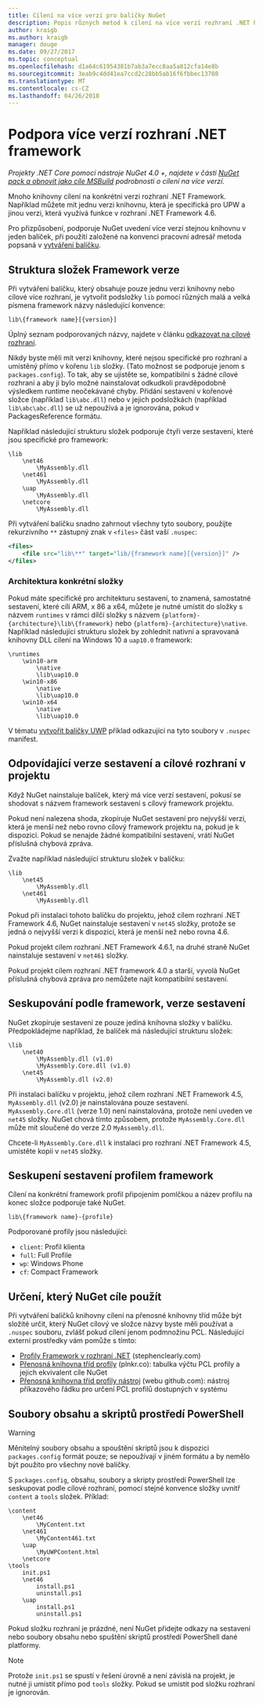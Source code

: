 ```yaml
---
title: Cílení na více verzí pro balíčky NuGet
description: Popis různých metod k cílení na více verzí rozhraní .NET Framework z v rámci jednoho balíčku NuGet.
author: kraigb
ms.author: kraigb
manager: douge
ms.date: 09/27/2017
ms.topic: conceptual
ms.openlocfilehash: d1a64c61954381b7ab3a7ecc8aa5a812cfa14e8b
ms.sourcegitcommit: 3eab9c4dd41ea7ccd2c28bb5ab16f6fbbec13708
ms.translationtype: MT
ms.contentlocale: cs-CZ
ms.lasthandoff: 04/26/2018
---
```

# <a name="supporting-multiple-net-framework-versions"></a>Podpora více verzí rozhraní .NET framework

*Projekty .NET Core pomocí nástroje NuGet 4.0 +, najdete v části [NuGet pack a obnovit jako cíle MSBuild](../reference/msbuild-targets.md) podrobnosti o cílení na více verzí.*

Mnoho knihovny cílení na konkrétní verzi rozhraní .NET Framework. Například můžete mít jednu verzi knihovnu, která je specifická pro UPW a jinou verzi, která využívá funkce v rozhraní .NET Framework 4.6.

Pro přizpůsobení, podporuje NuGet uvedení více verzí stejnou knihovnu v jeden balíček, při použití založené na konvenci pracovní adresář metoda popsaná v [vytváření balíčku](../create-packages/creating-a-package.md#from-a-convention-based-working-directory).

## <a name="framework-version-folder-structure"></a>Struktura složek Framework verze

Při vytváření balíčku, který obsahuje pouze jednu verzi knihovny nebo cílové více rozhraní, je vytvořit podsložky `lib` pomocí různých malá a velká písmena framework názvy následující konvence:

    lib\{framework name}[{version}]

Úplný seznam podporovaných názvy, najdete v článku [odkazovat na cílové rozhraní](../reference/target-frameworks.md#supported-frameworks).

Nikdy byste měli mít verzi knihovny, které nejsou specifické pro rozhraní a umístěný přímo v kořenu `lib` složky. (Tato možnost se podporuje jenom s `packages.config`). To tak, aby se ujistěte se, kompatibilní s žádné cílové rozhraní a aby ji bylo možné nainstalovat odkudkoli pravděpodobně výsledkem runtime neočekávané chyby. Přidání sestavení v kořenové složce (například `lib\abc.dll`) nebo v jejich podsložkách (například `lib\abc\abc.dll`) se už nepoužívá a je ignorována, pokud v PackagesReference formátu.

Například následující strukturu složek podporuje čtyři verze sestavení, které jsou specifické pro framework:

    \lib
        \net46
            \MyAssembly.dll
        \net461
            \MyAssembly.dll
        \uap
            \MyAssembly.dll
        \netcore
            \MyAssembly.dll

Při vytváření balíčku snadno zahrnout všechny tyto soubory, použijte rekurzivního `**` zástupný znak v `<files>` část vaší `.nuspec`:

```xml
<files>
    <file src="lib\**" target="lib/{framework name}[{version}]" />
</files>
```

### <a name="architecture-specific-folders"></a>Architektura konkrétní složky

Pokud máte specifické pro architekturu sestavení, to znamená, samostatné sestavení, které cílí ARM, x 86 a x64, můžete je nutné umístit do složky s názvem `runtimes` v rámci dílčí složky s názvem `{platform}-{architecture}\lib\{framework}` nebo `{platform}-{architecture}\native`. Například následující strukturu složek by zohlednit nativní a spravovaná knihovny DLL cílení na Windows 10 a `uap10.0` framework:

    \runtimes
        \win10-arm
            \native
            \lib\uap10.0
        \win10-x86
            \native
            \lib\uap10.0
        \win10-x64
            \native
            \lib\uap10.0

V tématu [vytvořit balíčky UWP](../guides/create-uwp-packages.md) příklad odkazující na tyto soubory v `.nuspec` manifest.

## <a name="matching-assembly-versions-and-the-target-framework-in-a-project"></a>Odpovídající verze sestavení a cílové rozhraní v projektu

Když NuGet nainstaluje balíček, který má více verzí sestavení, pokusí se shodovat s názvem framework sestavení s cílový framework projektu.

Pokud není nalezena shoda, zkopíruje NuGet sestavení pro nejvyšší verzi, která je menší než nebo rovno cílový framework projektu na, pokud je k dispozici. Pokud se nenajde žádné kompatibilní sestavení, vrátí NuGet příslušná chybová zpráva.

Zvažte například následující strukturu složek v balíčku:

    \lib
        \net45
            \MyAssembly.dll
        \net461
            \MyAssembly.dll

Pokud při instalaci tohoto balíčku do projektu, jehož cílem rozhraní .NET Framework 4.6, NuGet nainstaluje sestavení v `net45` složky, protože se jedná o nejvyšší verzi k dispozici, která je menší než nebo rovna 4.6.

Pokud projekt cílem rozhraní .NET Framework 4.6.1, na druhé straně NuGet nainstaluje sestavení v `net461` složky.

Pokud projekt cílem rozhraní .NET framework 4.0 a starší, vyvolá NuGet příslušná chybová zpráva pro nemůžete najít kompatibilní sestavení.

## <a name="grouping-assemblies-by-framework-version"></a>Seskupování podle framework, verze sestavení

NuGet zkopíruje sestavení ze pouze jediná knihovna složky v balíčku. Předpokládejme například, že balíček má následující strukturu složek:

    \lib
        \net40
            \MyAssembly.dll (v1.0)
            \MyAssembly.Core.dll (v1.0)
        \net45
            \MyAssembly.dll (v2.0)

Při instalaci balíčku v projektu, jehož cílem rozhraní .NET Framework 4.5, `MyAssembly.dll` (v2.0) je nainstalována pouze sestavení. `MyAssembly.Core.dll` (verze 1.0) není nainstalována, protože není uveden ve `net45` složky. NuGet chová tímto způsobem, protože `MyAssembly.Core.dll` může mít sloučené do verze 2.0 `MyAssembly.dll`.

Chcete-li `MyAssembly.Core.dll` k instalaci pro rozhraní .NET Framework 4.5, umístěte kopii v `net45` složky.

## <a name="grouping-assemblies-by-framework-profile"></a>Seskupení sestavení profilem framework

Cílení na konkrétní framework profil připojením pomlčkou a název profilu na konec složce podporuje také NuGet.

    lib\{framework name}-{profile}

Podporované profily jsou následující:

- `client`: Profil klienta
- `full`: Full Profile
- `wp`: Windows Phone
- `cf`: Compact Framework

## <a name="determining-which-nuget-target-to-use"></a>Určení, který NuGet cíle použít

Při vytváření balíčků knihovny cílení na přenosné knihovny tříd může být složité určit, který NuGet cílový ve složce názvy byste měli používat a `.nuspec` souboru, zvlášť pokud cílení jenom podmnožinu PCL. Následující externí prostředky vám pomůže s tímto:

- [Profily Framework v rozhraní .NET](http://blog.stephencleary.com/2012/05/framework-profiles-in-net.html) (stephenclearly.com)
- [Přenosná knihovna tříd profily](http://embed.plnkr.co/03ck2dCtnJogBKHJ9EjY/preview) (plnkr.co): tabulka výčtu PCL profily a jejich ekvivalent cíle NuGet
- [Přenosná knihovna tříd profily nástroj](https://github.com/StephenCleary/PortableLibraryProfiles) (webu github.com): nástroj příkazového řádku pro určení PCL profilů dostupných v systému

## <a name="content-files-and-powershell-scripts"></a>Soubory obsahu a skriptů prostředí PowerShell

> [!Warning]
> Měnitelný soubory obsahu a spouštění skriptů jsou k dispozici `packages.config` formát pouze; se nepoužívají v jiném formátu a by nemělo být použito pro všechny nové balíčky.

S `packages.config`, obsahu, soubory a skripty prostředí PowerShell lze seskupovat podle cílové rozhraní, pomocí stejné konvence složky uvnitř `content` a `tools` složek. Příklad:

    \content
        \net46
            \MyContent.txt
        \net461
            \MyContent461.txt
        \uap
            \MyUWPContent.html
        \netcore
    \tools
        init.ps1
        \net46
            install.ps1
            uninstall.ps1
        \uap
            install.ps1
            uninstall.ps1

Pokud složku rozhraní je prázdné, není NuGet přidejte odkazy na sestavení nebo soubory obsahu nebo spuštění skriptů prostředí PowerShell dané platformy.

> [!Note]
> Protože `init.ps1` se spustí v řešení úrovně a není závislá na projekt, je nutné ji umístit přímo pod `tools` složky. Pokud se umístit pod složku rozhraní je ignorován.
